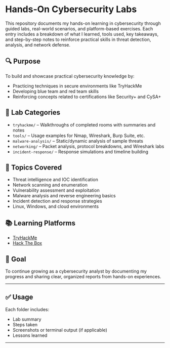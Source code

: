 # Hands-On Cybersecurity Labs

This repository documents my hands-on learning in cybersecurity through guided labs, real-world scenarios, and platform-based exercises. Each entry includes a breakdown of what I learned, tools used, key takeaways, and step-by-step notes to reinforce practical skills in threat detection, analysis, and network defense.

## 🔍 Purpose
To build and showcase practical cybersecurity knowledge by:
- Practicing techniques in secure environments like TryHackMe
- Developing blue team and red team skills
- Reinforcing concepts related to certifications like Security+ and CySA+

## 📁 Lab Categories
- `tryhackme/` – Walkthroughs of completed rooms with summaries and notes
- `tools/` – Usage examples for Nmap, Wireshark, Burp Suite, etc.
- `malware-analysis/` – Static/dynamic analysis of sample threats
- `networking/` – Packet analysis, protocol breakdowns, and Wireshark labs
- `incident-response/` – Response simulations and timeline building

## 🧠 Topics Covered
- Threat intelligence and IOC identification
- Network scanning and enumeration
- Vulnerability assessment and exploitation
- Malware analysis and reverse engineering basics
- Incident detection and response strategies
- Linux, Windows, and cloud environments

## 📚 Learning Platforms
- [TryHackMe](https://tryhackme.com)
- [Hack The Box](https://hackthebox.com)

## 🚀 Goal
To continue growing as a cybersecurity analyst by documenting my progress and sharing clear, organized reports from hands-on experiences.

---

## ✅ Usage
Each folder includes:
- Lab summary
- Steps taken
- Screenshots or terminal output (if applicable)
- Lessons learned

---


